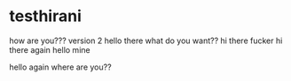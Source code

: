 # testhirani
how are you???
version 2
hello there what do you want??
hi there fucker
hi there again
hello mine 


hello again
where are you??
